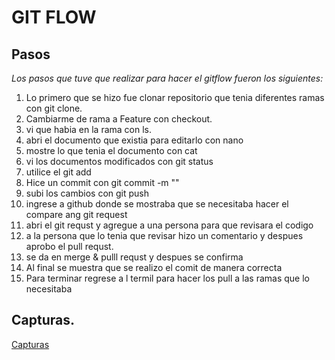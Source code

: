# GIT FLOW
## Pasos 
_Los pasos que tuve que realizar para hacer el gitflow fueron los siguientes:_
1. Lo primero que se hizo fue clonar repositorio que tenia diferentes ramas con git clone.
1. Cambiarme de rama a Feature con checkout.
1. vi que habia en la rama con ls.
1. abri el documento que existia para editarlo con nano
1. mostre lo que tenia el documento con cat
2. vi los documentos modificados con git status
3. utilice el git add
4. Hice un commit con git commit -m ""
5. subi los cambios con git push
6. ingrese a github donde se mostraba que se necesitaba hacer el compare ang git request
7. abri el git requst y agregue a una persona para que revisara el codigo
8. a la persona que lo tenia que revisar hizo un comentario y despues aprobo el pull requst.
9. se da en merge & pulll requst y despues se confirma
10. Al final se muestra que se realizo el comit de manera correcta
11. Para terminar regrese a l termil para hacer los pull a las ramas que lo necesitaba
## Capturas.
[Capturas](https://github.com/dmsalasr/Programa-de-actualizaci-n-tecnol-gica/tree/main/Tareas/Img-Tar13)
